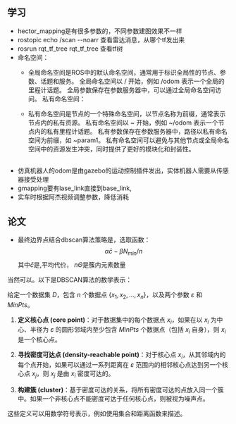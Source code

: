 ## 学习
+ hector_mapping是有很多参数的，不同参数建图效果不一样
+ rostopic echo /scan --noarr 查看雷达消息，从哪个tf发出来
+ rosrun  rqt_tf_tree rqt_tf_tree  查看tf树
+ 命名空间：
    - 全局命名空间是ROS中的默认命名空间，通常用于标识全局性的节点、参数、话题和服务。
    全局命名空间以 / 开始，例如 /odom 表示一个全局的里程计话题。
    全局参数保存在参数服务器中，可以通过全局命名空间访问。
    私有命名空间：

    - 私有命名空间是节点的一个特殊命名空间，以节点名称为前缀，通常表示节点内的私有资源。
    私有命名空间以 ~ 开始，例如 ~/odom 表示一个节点内的私有里程计话题。
    私有参数保存在参数服务器中，路径以私有命名空间为前缀，如 ~param1。
    私有命名空间可以避免与其他节点或全局命名空间中的资源发生冲突，同时提供了更好的模块化和封装性。

## 
+ 仿真机器人的odom是由gazebo的运动控制插件发出，实体机器人需要从传感器接受处理
+ gmapping要有lase_link直接到base_link,
+ 实车时根据阿杰视频调整参数，降低消耗


## 论文
+ 最终边界点结合dbscan算法策略是，选取函数：$$\alpha\bar c - \beta N_{min}/ n$$ 其中$\bar c$是,平均代价， $n \Theta$是簇内元素数量


当然可以。以下是DBSCAN算法的数学表示：

给定一个数据集 $D$，包含 $n$ 个数据点 $\{x_1, x_2, ..., x_n\}$，以及两个参数 $\varepsilon$ 和 $MinPts$。

1. **定义核心点 (core point)**：对于数据集中的每个数据点 $x_i$，如果在以 $x_i$ 为中心、半径为 $\varepsilon$ 的圆形邻域内至少包含 $MinPts$ 个数据点（包括 $x_i$ 自身），则 $x_i$ 是一个核心点。

2. **寻找密度可达点 (density-reachable point)**：对于核心点 $x_i$，从其邻域内的每个点开始，如果可以通过一系列距离在 $\varepsilon$ 范围内的相邻核心点达到另一个核心点 $x_j$，则 $x_j$ 是由 $x_i$ 密度可达的。

3. **构建簇 (cluster)**：基于密度可达的关系，将所有密度可达的点放入同一个簇中。如果一个非核心点不能密度可达于任何核心点，则被视为噪声点。

这些定义可以用数学符号表示，例如使用集合和距离函数来描述。